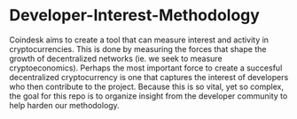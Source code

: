 # Developer-Interest-Methodology
Coindesk aims to create a tool that can measure interest and activity in cryptocurrencies.
This is done by measuring the forces that shape the growth of decentralized networks (ie. we seek to measure cryptoeconomics).
Perhaps the most important force to create a succesful decentralized cryptocurrency is one that captures the interest of developers who then contribute to the project.
Because this is so vital, yet so complex, the goal for this repo is to organize insight from the developer community to help harden our methodology.
